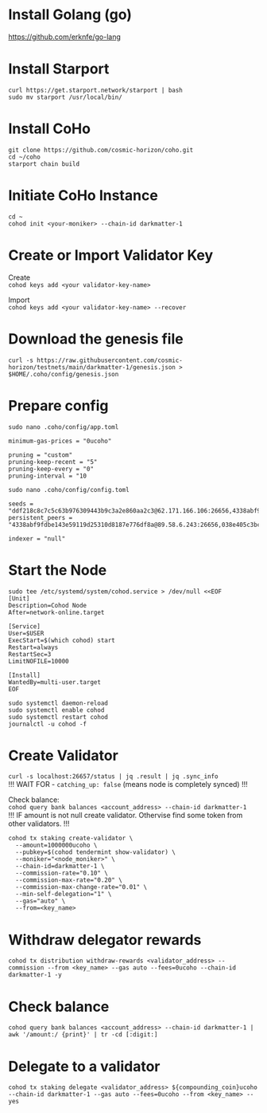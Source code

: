 # Install Golang (go)  
https://github.com/erknfe/go-lang  

# Install Starport  
`curl https://get.starport.network/starport | bash`  
`sudo mv starport /usr/local/bin/`  

# Install CoHo  
`git clone https://github.com/cosmic-horizon/coho.git`  
`cd ~/coho`  
`starport chain build`  

# Initiate CoHo Instance  
`cd ~`  
`cohod init <your-moniker> --chain-id darkmatter-1`  

# Create or Import Validator Key  
Create  
`cohod keys add <your validator-key-name>`  

Import  
`cohod keys add <your validator-key-name> --recover`  

# Download the genesis file  
`curl -s https://raw.githubusercontent.com/cosmic-horizon/testnets/main/darkmatter-1/genesis.json > $HOME/.coho/config/genesis.json`  

# Prepare config  
`sudo nano .coho/config/app.toml`  

```
minimum-gas-prices = "0ucoho"

pruning = "custom"
pruning-keep-recent = "5"
pruning-keep-every = "0"
pruning-interval = "10
```

`sudo nano .coho/config/config.toml`  

```
seeds = "ddf218c8c7c5c63b976309443b9c3a2e860aa2c3@62.171.166.106:26656,4338abf9fdbe143e59119d25310d8187e776df8a@89.58.6.243:26656"
persistent_peers = "4338abf9fdbe143e59119d25310d8187e776df8a@89.58.6.243:26656,038e405c3bc3b7a72b2a8fe9759e4495ac9f7ab0@97.113.198.230:26656,20d436ab002bed85fbf0a1740cdf44d56594d62f@149.28.13.161:26656,ffc0a1443298df007f6caf165b4055f091067b41@173.212.249.116:26656,47dd5dc190bd28ccf91d17609682048dcb20ab67@65.108.11.6:46656,767595068673dfed33c0f95fce77f693fb27438c@173.212.230.119:26656,4177031549e3a53a697d0a0c2137925604c8651a@135.181.212.183:26656,fb14afb3ca33df42932ff9bd15e4662ae3d2e9fb@136.243.110.52:26656,6b2942a2266db223bef9104f59694d74d018f25b@142.132.170.122:26656,9291cebff2bb3781957451f85876a70cc7d386b4@95.179.186.131:26656,8ec8203e97e2d6f83d839b29519ea9298ac0b310@95.217.131.135:26656,0d67b8c164f20b82b055b8d88366b104fd3091f7@144.202.124.47:26656,6f6cac012b1ef57619294029e6843bcfe2eb4f5e@88.99.95.81:26656,a6e95e47d5b9ebc3249db1572cda4932cfca55d1@46.4.98.10:26656,c2526dba0581b4de079a09c25c5407103dad361c@5.9.22.226:26656,4730265f9eda448e3778ecec5a1e76133ff1f51e@65.108.41.38:26656,11105af96d70e92e0b733ee828b1f308df887fb7@65.108.12.222:26626,e9b241c26cb5b36e9fa8d091f68f5fa2594af3c4@144.202.20.79:26656,a5ab40eda3f41f7bec2d3b0a66556c9dc2b51930@144.91.77.189:26656,53fdbd70a669dba972abf4fc37bf940b1e44671d@116.202.209.108:26656,e604bdce5751e7ed5784b0cebfc3a1e0c0da2d23@62.171.166.106:26656,6024aeb1ea4489a029cbcf716343ff15c79c72b8@157.90.179.182:26656,e9870a62b6202ec82d5ef2386981c0f70879aef5@38.242.204.219:26656,1adef7b2370b38b455724c7824aa43e1a1a751eb@34.133.28.120:26656,eb8e911d52881dad82fa6a01b08469fa5a263724@135.181.111.125:26656,d303dce8c99ac40042267684487b8ada294bc7ad@95.217.165.63:26656,7ebfa8e7d8f6f46a967015d193ea81f29b6e42f8@185.185.80.4:26656,086b3c99f153bb6d606316fc0a99cd7fd2c7113f@38.242.200.166:26656,95aace7c559871eb9fd7611f79cfb20185a5023e@173.249.18.178:26656,404dc41da03ff6b833a90009a16857e104222de5@95.216.172.160:26656"

indexer = "null"
```  

# Start the Node  
```
sudo tee /etc/systemd/system/cohod.service > /dev/null <<EOF
[Unit]
Description=Cohod Node
After=network-online.target

[Service]
User=$USER
ExecStart=$(which cohod) start
Restart=always
RestartSec=3
LimitNOFILE=10000

[Install]
WantedBy=multi-user.target
EOF
```
`sudo systemctl daemon-reload`  
`sudo systemctl enable cohod`  
`sudo systemctl restart cohod`  
`journalctl -u cohod -f`  

# Create Validator  
`curl -s localhost:26657/status | jq .result | jq .sync_info`  
!!! WAIT FOR - `catching_up: false` (means node is completely synced) !!!

Check balance:  
`cohod query bank balances <account_address> --chain-id darkmatter-1`  
!!! IF amount is not null create validator. Othervise find some token from other validators. !!!  

```
cohod tx staking create-validator \
  --amount=1000000ucoho \
  --pubkey=$(cohod tendermint show-validator) \
  --moniker="<node_moniker>" \
  --chain-id=darkmatter-1 \
  --commission-rate="0.10" \
  --commission-max-rate="0.20" \
  --commission-max-change-rate="0.01" \
  --min-self-delegation="1" \
  --gas="auto" \
  --from=<key_name>
```

# Withdraw delegator rewards  
`cohod tx distribution withdraw-rewards <validator_address> --commission --from <key_name> --gas auto --fees=0ucoho --chain-id darkmatter-1 -y`  

# Check balance  
`cohod query bank balances <account_address> --chain-id darkmatter-1 | awk '/amount:/ {print}' | tr -cd [:digit:]`

# Delegate to a validator  
`cohod tx staking delegate <validator_address> ${compounding_coin}ucoho --chain-id darkmatter-1 --gas auto --fees=0ucoho --from <key_name> --yes`  
